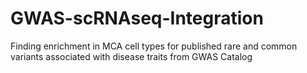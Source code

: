 # GWAS-scRNAseq-Integration
Finding enrichment in MCA cell types for published rare and common variants associated with disease traits from GWAS Catalog
